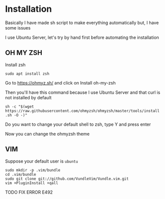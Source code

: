 # Installation

Basically I have made sh script to make everything automatically but, I have some issues

I use Ubuntu Server, let's try by hand first before automating the installation

## OH MY ZSH

Install zsh

`sudo apt install zsh`

Go to https://ohmyz.sh/ and click on Install oh-my-zsh

Then you'll have this command because I use Ubuntu Server and that curl is not installed by default

`sh -c "$(wget https://raw.githubusercontent.com/ohmyzsh/ohmyzsh/master/tools/install.sh -O -)"`

Do you want to change your default shell to zsh, type Y and press enter

Now you can change the ohmyzsh theme

## VIM

Suppose your default user is `ubuntu`

```
sudo mkdir -p .vim/bundle
cd .vim/bundle
sudo git clone git://github.com/VundleVim/Vundle.vim.git
vim +PluginInstall +qall
```

TODO FIX ERROR E492
